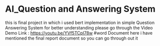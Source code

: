 # AI_Question and Answering System 
this is final project in which i used bert implementation in simple Question Answering System
for better understanding please go through the Video Demo Link : https://youtu.be/YVf5TCpI78w
#word Document 
here i have mentioned the final report document so you can go through out it
